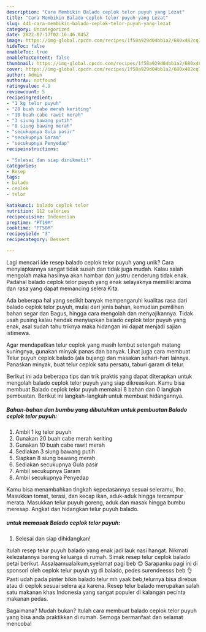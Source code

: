 ```yaml
---
description: "Cara Membikin Balado ceplok telor puyuh yang Lezat"
title: "Cara Membikin Balado ceplok telor puyuh yang Lezat"
slug: 441-cara-membikin-balado-ceplok-telor-puyuh-yang-lezat
category: Uncategorized
date: 2022-07-17T02:16:46.845Z
image: https://img-global.cpcdn.com/recipes/1f58a929d04bb1a2/680x482cq70/balado-ceplok-telor-puyuh-foto-resep-utama.jpg
hideToc: false
enableToc: true
enableTocContent: false
thumbnail: https://img-global.cpcdn.com/recipes/1f58a929d04bb1a2/680x482cq70/balado-ceplok-telor-puyuh-foto-resep-utama.jpg
cover: https://img-global.cpcdn.com/recipes/1f58a929d04bb1a2/680x482cq70/balado-ceplok-telor-puyuh-foto-resep-utama.jpg
author: Admin
authorAv: notfound
ratingvalue: 4.9
reviewcount: 5
recipeingredient:
- "1 kg telor puyuh"
- "20 buah cabe merah keriting"
- "10 buah cabe rawit merah"
- "3 siung bawang putih"
- "8 siung bawang merah"
- "secukupnya Gula pasir"
- "secukupnya Garam"
- "secukupnya Penyedap"
recipeinstructions:

- "Selesai dan siap dinikmati!"
categories:
- Resep
tags:
- balado
- ceplok
- telor

katakunci: balado ceplok telor 
nutrition: 112 calories
recipecuisine: Indonesian
preptime: "PT19M"
cooktime: "PT50M"
recipeyield: "3"
recipecategory: Dessert

---
```





Lagi mencari ide resep balado ceplok telor puyuh yang unik? Cara menyiapkannya sangat tidak susah dan tidak juga mudah. Kalau salah mengolah maka hasilnya akan hambar dan justru cenderung tidak enak. Padahal balado ceplok telor puyuh yang enak selayaknya memiliki aroma dan rasa yang dapat memancing selera Kita.





Ada beberapa hal yang sedikit banyak mempengaruhi kualitas rasa dari balado ceplok telor puyuh, mulai dari jenis bahan, kemudian pemilihan bahan segar dan Bagus, hingga cara mengolah dan menyajikannya. Tidak usah pusing kalau hendak menyiapkan balado ceplok telor puyuh yang enak,      asal sudah tahu triknya maka hidangan ini dapat menjadi sajian istimewa.














Agar mendapatkan telur ceplok yang masih lembut setengah matang kuningnya, gunakan minyak panas dan banyak. Lihat juga cara membuat Telur puyuh ceplok balado (ala bujang) dan masakan sehari-hari lainnya. Panaskan minyak, buat telur ceplok satu persatu, taburi garam di telur.






Berikut ini ada beberapa tips dan trik praktis yang dapat diterapkan untuk mengolah balado ceplok telor puyuh yang siap dikreasikan. Kamu bisa membuat Balado ceplok telor puyuh memakai 8 bahan dan 0 langkah pembuatan. Berikut ini langkah-langkah untuk membuat hidangannya.

<!--inarticleads1-->

##### Bahan-bahan dan bumbu yang dibutuhkan untuk pembuatan Balado ceplok telor puyuh:

1. Ambil 1 kg telor puyuh
1. Gunakan 20 buah cabe merah keriting
1. Gunakan 10 buah cabe rawit merah
1. Sediakan 3 siung bawang putih
1. Siapkan 8 siung bawang merah
1. Sediakan secukupnya Gula pasir
1. Ambil secukupnya Garam
1. Ambil secukupnya Penyedap


Kamu bisa menambahkan tingkah kepedasannya sesuai seleramu, lho. Masukkan tomat, terasi, dan kecap ikan, aduk-aduk hingga tercampur merata. Masukkan telur puyuh goreng, aduk dan masak hingga bumbu meresap. Angkat dan hidangkan telur puyuh balado. 

<!--inarticleads2-->

#####  untuk memasak Balado ceplok telor puyuh:


1. Selesai dan siap dihidangkan!

Itulah resep telur puyuh balado yang enak jadi lauk nasi hangat. Nikmati kelezatannya bareng keluarga di rumah. Simak resep telur ceplok balado petai berikut. Assalaamualaikum,syelamat pagi beb 😊 Sarapanku pagi ini di sponsori oleh ceplok telur puyuh yg di balado, pedes surendeesss beb 👌 Pasti udah pada pinter bikin balado telur mh yaak beb,telurnya bisa direbus atau di ceplok sesuai selera aja karena. Resep telur balado merupakan salah satu makanan khas Indonesia yang sangat populer di kalangan pecinta makanan pedas. 

Bagaimana? Mudah bukan? Itulah cara membuat balado ceplok telor puyuh yang bisa anda praktikkan di rumah. Semoga bermanfaat dan selamat mencoba!
